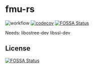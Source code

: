 # fmu-rs
![workflow](https://github.com/avrabe/fmu-rs/actions/workflows/rust.yml/badge.svg)
[![codecov](https://codecov.io/gh/avrabe/fmu-rs/branch/main/graph/badge.svg?token=bqz07qp5a3)](https://codecov.io/gh/avrabe/fmu-rs)
[![FOSSA Status](https://app.fossa.com/api/projects/git%2Bgithub.com%2Favrabe%2Ffmu-rs.svg?type=shield)](https://app.fossa.com/projects/git%2Bgithub.com%2Favrabe%2Ffmu-rs?ref=badge_shield)

Needs:
libostree-dev
libssl-dev


## License
[![FOSSA Status](https://app.fossa.com/api/projects/git%2Bgithub.com%2Favrabe%2Ffmu-rs.svg?type=large)](https://app.fossa.com/projects/git%2Bgithub.com%2Favrabe%2Ffmu-rs?ref=badge_large)